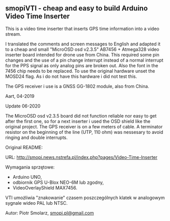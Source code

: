 smopiVTI - cheap and easy to build Arduino Video Time Inserter
--------------------------------------------------------------

This is a video time inserter that inserts GPS time information into a video stream. 

I translated the comments and screen messages to English and adapted it to a cheap and small "MicroOSD osd v2.3.5" AB7456 + Atmega328 video inserter board intended for drone use from China. 
This required some pin changes and the use of a pin change interrupt instead of a normal interrupt for the PPS signal as only analog pins are broken out. Also the font in the 7456 chip needs to be replaced. 
To use the original hardware unset the MOSD24 flag. As i do not have this hardware i did not test this. 

The GPS receiver i use is a GNSS GG-1802 module, also from China. 

Aart, 04-2019

Update 06-2020

The MicroOSD osd v2.3.5 board did not function reliable nor easy to get after the first one, so for a next inserter i used the OSD shield like the original project. 
The GPS receiver is on a few meters of cable. A terminator resistor on the beginning of the line (UTP, 110 ohm) was nessesary to avoid ringing and double interrupts. 

Original README: 

URL: http://smopi.news.nstrefa.pl/index.php?pages/Video-Time-Inserter

Wymagania sprzętowe:
- Arduino UNO,
- odbiornik GPS U-Blox NEO-6M lub zgodny,
- VideoOverlayShield MAX7456.

VTI umożliwia "znakowanie" czasem poszczególnych klatek w analogowym sygnale wideo PAL lub NTSC.

Autor: Piotr Smolarz, smopi.pl@gmail.com
